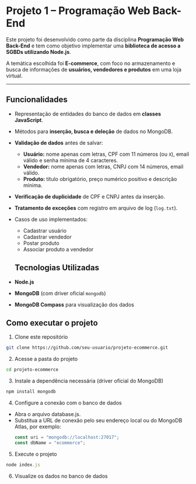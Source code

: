 # Projeto 1 – Programação Web Back-End  

Este projeto foi desenvolvido como parte da disciplina **Programação Web Back-End** e tem como objetivo implementar uma **biblioteca de acesso a SGBDs utilizando Node.js**.  

A temática escolhida foi **E-commerce**, com foco no armazenamento e busca de informações de **usuários, vendedores e produtos** em uma loja virtual.  

---

## Funcionalidades  

- Representação de entidades do banco de dados em **classes JavaScript**.  
- Métodos para **inserção, busca e deleção** de dados no MongoDB.  
- **Validação de dados** antes de salvar:  
  - **Usuário:** nome apenas com letras, CPF com 11 números (ou `X`), email válido e senha mínima de 4 caracteres.  
  - **Vendedor:** nome apenas com letras, CNPJ com 14 números, email válido.  
  - **Produto:** título obrigatório, preço numérico positivo e descrição mínima.  
- **Verificação de duplicidade** de CPF e CNPJ antes da inserção.  
- **Tratamento de exceções** com registro em arquivo de log (`log.txt`).  
- Casos de uso implementados:  
  - Cadastrar usuário  
  - Cadastrar vendedor  
  - Postar produto  
  - Associar produto a vendedor  

  ## Tecnologias Utilizadas  

- **Node.js**  
- **MongoDB** (com driver oficial `mongodb`)  
- **MongoDB Compass** para visualização dos dados 

## Como executar o projeto

1. Clone este repositório
  ```bash
  git clone https://github.com/seu-usuario/projeto-ecommerce.git
  ```

2. Acesse a pasta do projeto
  ```bash
  cd projeto-ecommerce
  ```

3. Instale a dependência necessária (driver oficial do MongoDB)
  ```bash
  npm install mongodb
  ```
  
4. Configure a conexão com o banco de dados
  - Abra o arquivo database.js.
  - Substitua a URL de conexão pelo seu endereço local ou do MongoDB Atlas, por exemplo:
    ```js
    const uri = "mongodb://localhost:27017";
    const dbName = "ecommerce";
    ```
    
5. Execute o projeto
  ```js
  node index.js
  ```

6. Visualize os dados no banco de dados


